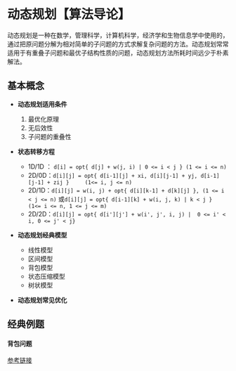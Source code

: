# 动态规划【算法导论】

动态规划是一种在数学，管理科学，计算机科学，经济学和生物信息学中使用的，通过把原问题分解为相对简单的子问题的方式求解复杂问题的方法。动态规划常常适用于有重叠子问题和最优子结构性质的问题，动态规划方法所耗时间远少于朴素解法。



## 基本概念

* **动态规划适用条件**

  1. 最优化原理
  2. 无后效性
  3. 子问题的重叠性

* **状态转移方程**

  * 1D/1D ： `d[i] = opt{ d[j] + w(j, i) | 0 <= i < j } (1 <= i <= n)`
  * 2D/0D：`d[i][j] = opt{ d[i-1][j] + xi, d[i][j-1] + yj, d[i-1][j-1] + zij }     (1<= i, j <= n)`
  * 2D/1D：`d[i][j] = w(i, j) + opt{ d[i][k-1] + d[k][j] }, (1 <= i < j <= n)` 或`d[i][j] = opt{ d[i-1][k] + w(i, j, k) | k < j }    (1<= i <= n, 1 <= j <= m)`
  * 2D/2D：`d[i][j] = opt{ d[i'][j'] + w(i', j', i, j) |  0 <= i' < i, 0 <= j' < j}`

* **动态规划经典模型**

  *  线性模型
  * 区间模型
  * 背包模型
  * 状态压缩模型
  * 树状模型

* **动态规划常见优化**

  

## 经典例题

#### 背包问题







[参考链接](<http://cppblog.com/menjitianya/archive/2015/10/23/212084.html>)
